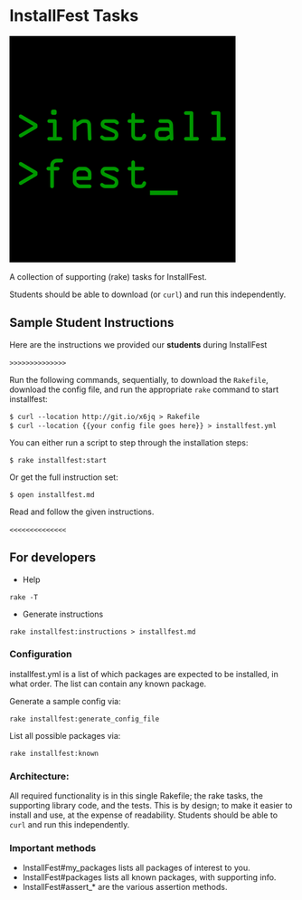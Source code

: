 # InstallFest Tasks

![InstallFest logo](installfest_logo.png)

A collection of supporting (rake) tasks for InstallFest.

Students should be able to download (or `curl`) and run this independently.

## Sample Student Instructions
Here are the instructions we provided our **students** during InstallFest

`>>>>>>>>>>>>>>`

Run the following commands, sequentially, to download the `Rakefile`, download the config file, and run the appropriate `rake` command to start installfest:

    $ curl --location http://git.io/x6jq > Rakefile
    $ curl --location {{your config file goes here}} > installfest.yml

You can either run a script to step through the installation steps:
```
$ rake installfest:start
```
Or get the full instruction set:
```
$ open installfest.md
```

Read and follow the given instructions.

`<<<<<<<<<<<<<<`

## For developers

- Help
```
rake -T
```

- Generate instructions
```
rake installfest:instructions > installfest.md
```

### Configuration

installfest.yml is a list of which packages are expected to be installed, in what order.  The list can contain any known package.

Generate a sample config via:

    rake installfest:generate_config_file

List all possible packages via:

    rake installfest:known



### Architecture:
All required functionality is in this single Rakefile;
the rake tasks, the supporting library code, and the tests.
This is by design; to make it easier to install and use, at the expense of readability.  Students should be able to `curl` and run this independently.  

### Important methods
- InstallFest#my_packages lists all packages of interest to you.
- InstallFest#packages lists all known packages, with supporting info.
- InstallFest#assert_* are the various assertion methods.
